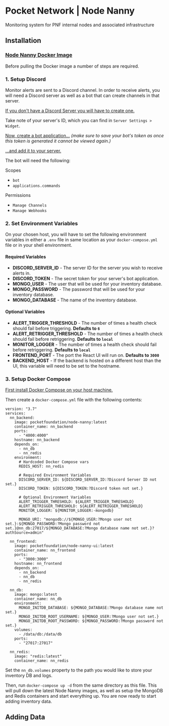 # Pocket Network | Node Nanny

Monitoring system for PNF internal nodes and associated infrastructure

## Installation

### [Node Nanny Docker Image](https://hub.docker.com/repository/docker/pocketfoundation/node-nanny)

Before pulling the Docker image a number of steps are required.

### 1. Setup Discord

Monitor alerts are sent to a Discord channel. In order to receive alerts, you will need a Discord server as well as a bot that can create channels in that server.

[If you don't have a Discord Server you will have to create one.](https://support.discord.com/hc/en-us/articles/204849977-How-do-I-create-a-server-)

Take note of your server's ID, which you can find in `Server Settings > Widget`.

[Now, create a bot application...](https://discordjs.guide/preparations/setting-up-a-bot-application.html#creating-your-bot) _(make sure to save your bot's token as once this token is generated it cannot be viewed again.)_

[...and add it to your server.](https://discordjs.guide/preparations/adding-your-bot-to-servers.html#bot-invite-links)

The bot will need the following:

Scopes

- `bot`
- `applications.commands`

Permissions

- `Manage Channels`
- `Manage Webhooks`

### 2. Set Environment Variables

On your chosen host, you will have to set the following environment variables in either a `.env` file in same location as your `docker-compose.yml` file or in your shell environment.

#### Required Variables

- **DISCORD_SERVER_ID** - The server ID for the server you wish to receive alerts in.
- **DISCORD_TOKEN** - The secret token for your server's bot application.
- **MONGO_USER** - The user that will be used for your inventory database.
- **MONGO_PASSWORD** - The password that will be used for your inventory database.
- **MONGO_DATABASE** - The name of the inventory database.

#### Optional Variables

- **ALERT_TRIGGER_THRESHOLD** - The number of times a health check should fail before triggering. **Defaults to `6`**
- **ALERT_RETRIGGER_THRESHOLD** - The number of times a health check should fail before retriggering. **Defaults to `local`**
- **MONITOR_LOGGER** - The number of times a health check should fail before retriggering. **Defaults to `local`**
- **FRONTEND_PORT** - The port the React UI will run on. **Defaults to `3000`**
- **BACKEND_HOST** - If the backend is hosted on a different host than the UI, this variable will need to be set to the hostname.

### 3. Setup Docker Compose

[First install Docker Compose on your host machine.](https://docs.docker.com/compose/install/)

Then create a `docker-compose.yml` file with the following contents:

```
version: "3.7"
services:
  nn_backend:
    image: pocketfoundation/node-nanny:latest
    container_name: nn_backend
    ports:
      - "4000:4000"
    hostname: nn_backend
    depends_on:
      - nn_db
      - nn_redis
    environment:
      # Hardcoded Docker Compose vars
      REDIS_HOST: nn_redis

      # Required Environment Variables
      DISCORD_SERVER_ID: ${DISCORD_SERVER_ID:?Discord Server ID not set.}
      DISCORD_TOKEN: ${DISCORD_TOKEN:?Discord token not set.}

      # Optional Environment Variables
      ALERT_TRIGGER_THRESHOLD: ${ALERT_TRIGGER_THRESHOLD}
      ALERT_RETRIGGER_THRESHOLD: ${ALERT_RETRIGGER_THRESHOLD}
      MONITOR_LOGGER: ${MONITOR_LOGGER:-mongodb}

      MONGO_URI: "mongodb://${MONGO_USER:?Mongo user not set.}:${MONGO_PASSWORD:?Mongo password not set.}@nn_db:27017/${MONGO_DATABASE:?Mongo database name not set.}?authSource=admin"

  nn_frontend:
    image: pocketfoundation/node-nanny-ui:latest
    container_name: nn_frontend
    ports:
      - "3000:3000"
    hostname: nn_frontend
    depends_on:
      - nn_backend
      - nn_db
      - nn_redis

  nn_db:
    image: mongo:latest
    container_name: nn_db
    environment:
      MONGO_INITDB_DATABASE: ${MONGO_DATABASE:?Mongo database name not set.}
      MONGO_INITDB_ROOT_USERNAME: ${MONGO_USER:?Mongo user not set.}
      MONGO_INITDB_ROOT_PASSWORD: ${MONGO_PASSWORD:?Mongo password not set.}
    volumes:
      - /data/db:/data/db
    ports:
      - "27017:27017"

  nn_redis:
    image: "redis:latest"
    container_name: nn_redis
```

Set the `nn_db.volumes` property to the path you would like to store your inventory DB and logs.

Then, run `docker-compose up -d` from the same directory as this file. This will pull down the latest Node Nanny images, as well as setup the MongoDB and Redis containers and start everything up. You are now ready to start adding inventory data.

## Adding Data
